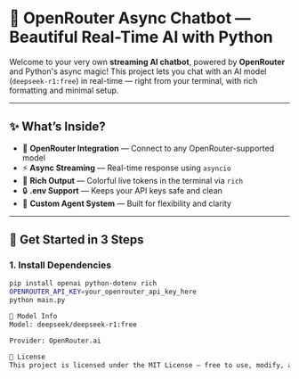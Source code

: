 # 🤖 OpenRouter Async Chatbot — Beautiful Real-Time AI with Python

Welcome to your very own **streaming AI chatbot**, powered by **OpenRouter** and Python's async magic! This project lets you chat with an AI model (`deepseek-r1:free`) in real-time — right from your terminal, with rich formatting and minimal setup.

---

## ✨ What’s Inside?

- 🔌 **OpenRouter Integration** — Connect to any OpenRouter-supported model
- ⚡ **Async Streaming** — Real-time response using `asyncio`
- 🎨 **Rich Output** — Colorful live tokens in the terminal via `rich`
- 🔒 **.env Support** — Keeps your API keys safe and clean
- 🧠 **Custom Agent System** — Built for flexibility and clarity

---

## 🚀 Get Started in 3 Steps

### 1. Install Dependencies

```bash
pip install openai python-dotenv rich
OPENROUTER_API_KEY=your_openrouter_api_key_here
python main.py

📌 Model Info
Model: deepseek/deepseek-r1:free

Provider: OpenRouter.ai

📜 License
This project is licensed under the MIT License — free to use, modify, and share.

